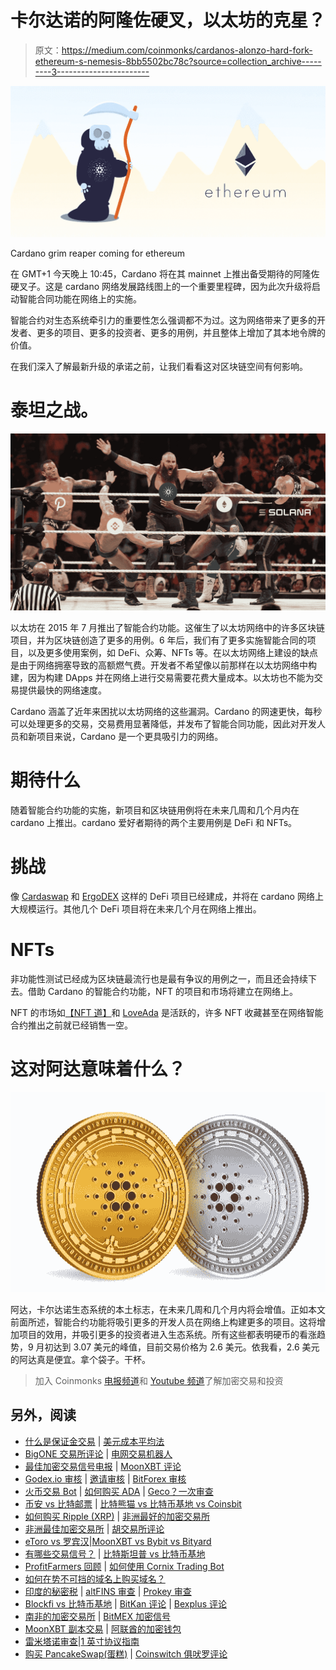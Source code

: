# 卡尔达诺的阿隆佐硬叉，以太坊的克星？

> 原文：<https://medium.com/coinmonks/cardanos-alonzo-hard-fork-ethereum-s-nemesis-8bb5502bc78c?source=collection_archive---------3----------------------->

![](img/85b31ffe208805837a054fd1ff1b502b.png)

Cardano grim reaper coming for ethereum

在 GMT+1 今天晚上 10:45，Cardano 将在其 mainnet 上推出备受期待的阿隆佐硬叉子。这是 cardano 网络发展路线图上的一个重要里程碑，因为此次升级将启动智能合同功能在网络上的实施。

智能合约对生态系统牵引力的重要性怎么强调都不为过。这为网络带来了更多的开发者、更多的项目、更多的投资者、更多的用例，并且整体上增加了其本地令牌的价值。

在我们深入了解最新升级的承诺之前，让我们看看这对区块链空间有何影响。

# 泰坦之战。

![](img/b07caec356f34d44809c57032231ce00.png)

以太坊在 2015 年 7 月推出了智能合约功能。这催生了以太坊网络中的许多区块链项目，并为区块链创造了更多的用例。6 年后，我们有了更多实施智能合同的项目，以及更多使用案例，如 DeFi、众筹、NFTs 等。在以太坊网络上建设的缺点是由于网络拥塞导致的高额燃气费。开发者不希望像以前那样在以太坊网络中构建，因为构建 DApps 并在网络上进行交易需要花费大量成本。以太坊也不能为交易提供最快的网络速度。

Cardano 涵盖了近年来困扰以太坊网络的这些漏洞。Cardano 的网速更快，每秒可以处理更多的交易，交易费用显著降低，并发布了智能合同功能，因此对开发人员和新项目来说，Cardano 是一个更具吸引力的网络。

# 期待什么

随着智能合约功能的实施，新项目和区块链用例将在未来几周和几个月内在 cardano 上推出。cardano 爱好者期待的两个主要用例是 DeFi 和 NFTs。

# 挑战

像 [Cardaswap](https://cardaswap.finance/) 和 [ErgoDEX](https://ergodex.io/) 这样的 DeFi 项目已经建成，并将在 cardano 网络上大规模运行。其他几个 DeFi 项目将在未来几个月在网络上推出。

# NFTs

非功能性测试已经成为区块链最流行也是最有争议的用例之一，而且还会持续下去。借助 Cardano 的智能合约功能，NFT 的项目和市场将建立在网络上。

NFT 的市场如[【NFT 道】](https://nft-dao.org/)和 [LoveAda](https://lovada.art/) 是活跃的，许多 NFT 收藏甚至在网络智能合约推出之前就已经销售一空。

# 这对阿达意味着什么？

![](img/5f26e51058251ba857a5571862512e34.png)

阿达，卡尔达诺生态系统的本土标志，在未来几周和几个月内将会增值。正如本文前面所述，智能合约功能将吸引更多的开发人员在网络上构建更多的项目。这将增加项目的效用，并吸引更多的投资者进入生态系统。所有这些都表明硬币的看涨趋势，9 月初达到 3.07 美元的峰值，目前交易价格为 2.6 美元。依我看，2.6 美元的阿达真是便宜。拿个袋子。干杯。

> 加入 Coinmonks [电报频道](https://t.me/coincodecap)和 [Youtube 频道](https://www.youtube.com/channel/UCbyDhTbOiKh2iUMKBi4-4Zg)了解加密交易和投资

## 另外，阅读

*   [什么是保证金交易](https://blog.coincodecap.com/margin-trading) | [美元成本平均法](https://blog.coincodecap.com/dca)
*   [BigONE 交易所评论](/coinmonks/bigone-exchange-review-64705d85a1d4) | [电网交易机器人](https://blog.coincodecap.com/grid-trading)
*   [最佳加密交易信号电报](/coinmonks/best-crypto-signals-telegram-5785cdbc4b2b) | [MoonXBT 评论](/coinmonks/moonxbt-review-6e4ab26d037)
*   [Godex.io 审核](/coinmonks/godex-io-review-7366086519fb) | [邀请审核](/coinmonks/invity-review-70f3030c0502) | [BitForex 审核](https://blog.coincodecap.com/bitforex-review)
*   [火币交易 Bot](https://blog.coincodecap.com/huobi-trading-bot) | [如何购买 ADA](https://blog.coincodecap.com/buy-ada-cardano) | [Geco？一次审查](https://blog.coincodecap.com/geco-one-review)
*   [币安 vs 比特邮票](https://blog.coincodecap.com/binance-vs-bitstamp) | [比特熊猫 vs 比特币基地 vs Coinsbit](https://blog.coincodecap.com/bitpanda-coinbase-coinsbit)
*   [如何购买 Ripple (XRP)](https://blog.coincodecap.com/buy-ripple-india) | [非洲最好的加密交易所](https://blog.coincodecap.com/crypto-exchange-africa)
*   [非洲最佳加密交易所](https://blog.coincodecap.com/crypto-exchange-africa) | [胡交易所评论](https://blog.coincodecap.com/hoo-exchange-review)
*   [eToro vs 罗宾汉](https://blog.coincodecap.com/etoro-robinhood)|[MoonXBT vs Bybit vs Bityard](https://blog.coincodecap.com/bybit-bityard-moonxbt)
*   [有哪些交易信号？](https://blog.coincodecap.com/trading-signal) | [比特斯坦普 vs 比特币基地](https://blog.coincodecap.com/bitstamp-coinbase)
*   [ProfitFarmers 回顾](https://blog.coincodecap.com/profitfarmers-review) | [如何使用 Cornix Trading Bot](https://blog.coincodecap.com/cornix-trading-bot)
*   [如何在势不可挡的域名上购买域名？](https://blog.coincodecap.com/buy-domain-on-unstoppable-domains)
*   [印度的秘密税](https://blog.coincodecap.com/crypto-tax-india) | [altFINS 审查](https://blog.coincodecap.com/altfins-review) | [Prokey 审查](/coinmonks/prokey-review-26611173c13c)
*   [Blockfi vs 比特币基地](https://blog.coincodecap.com/blockfi-vs-coinbase) | [BitKan 评论](https://blog.coincodecap.com/bitkan-review) | [Bexplus 评论](https://blog.coincodecap.com/bexplus-review)
*   [南非的加密交易所](https://blog.coincodecap.com/crypto-exchanges-in-south-africa) | [BitMEX 加密信号](https://blog.coincodecap.com/bitmex-crypto-signals)
*   [MoonXBT 副本交易](https://blog.coincodecap.com/moonxbt-copy-trading) | [阿联酋的加密钱包](https://blog.coincodecap.com/crypto-wallets-in-uae)
*   [雷米塔诺审查](https://blog.coincodecap.com/remitano-review)|[1 英寸协议指南](https://blog.coincodecap.com/1inch)
*   [购买 PancakeSwap(蛋糕)](https://blog.coincodecap.com/buy-pancakeswap) | [Coinswitch 俱吠罗评论](/coinmonks/coinswitch-kuber-review-1a8dc5c7a739)